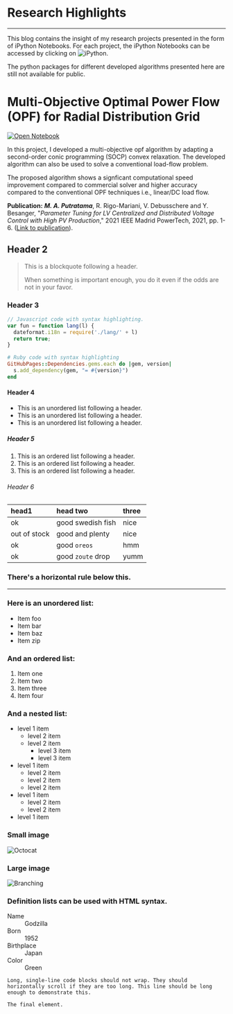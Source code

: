 # Research Highlights
---
This blog contains the insight of my research projects presented in the form of iPython Notebooks. For each project, the iPython Notebooks can be accessed by clicking on ![iPython](https://img.shields.io/badge/Jupyter-Notebook-orange).

The python packages for different developed algorithms presented here are still not available for public.


# Multi-Objective Optimal Power Flow (OPF) for Radial Distribution Grid

[![Open Notebook](https://img.shields.io/badge/Jupyter-Notebook-orange)](./another-page.html)

In this project, I developed a multi-objective opf algorithm by adapting a second-order conic programming (SOCP) convex relaxation. The developed algorithm can also be used to solve a conventional load-flow problem. 

The proposed algorithm shows a signficant computational speed improvement compared to commercial solver and higher accuracy compared to the conventional OPF techniques i.e., linear/DC load flow.

**Publication:** _**M. A. Putratama**_, R. Rigo-Mariani, V. Debusschere and Y. Besanger, "_Parameter Tuning for LV Centralized and Distributed Voltage Control with High PV Production_," 2021 IEEE Madrid PowerTech, 2021, pp. 1-6. ([Link to publication](https://doi.org/10.1109/PowerTech46648.2021.9494802)).

## Header 2

> This is a blockquote following a header.
>
> When something is important enough, you do it even if the odds are not in your favor.

### Header 3

```js
// Javascript code with syntax highlighting.
var fun = function lang(l) {
  dateformat.i18n = require('./lang/' + l)
  return true;
}
```

```ruby
# Ruby code with syntax highlighting
GitHubPages::Dependencies.gems.each do |gem, version|
  s.add_dependency(gem, "= #{version}")
end
```

#### Header 4

*   This is an unordered list following a header.
*   This is an unordered list following a header.
*   This is an unordered list following a header.

##### Header 5

1.  This is an ordered list following a header.
2.  This is an ordered list following a header.
3.  This is an ordered list following a header.

###### Header 6

| head1        | head two          | three |
|:-------------|:------------------|:------|
| ok           | good swedish fish | nice  |
| out of stock | good and plenty   | nice  |
| ok           | good `oreos`      | hmm   |
| ok           | good `zoute` drop | yumm  |

### There's a horizontal rule below this.

* * *

### Here is an unordered list:

*   Item foo
*   Item bar
*   Item baz
*   Item zip

### And an ordered list:

1.  Item one
1.  Item two
1.  Item three
1.  Item four

### And a nested list:

- level 1 item
  - level 2 item
  - level 2 item
    - level 3 item
    - level 3 item
- level 1 item
  - level 2 item
  - level 2 item
  - level 2 item
- level 1 item
  - level 2 item
  - level 2 item
- level 1 item

### Small image

![Octocat](https://github.githubassets.com/images/icons/emoji/octocat.png)

### Large image

![Branching](https://guides.github.com/activities/hello-world/branching.png)


### Definition lists can be used with HTML syntax.

<dl>
<dt>Name</dt>
<dd>Godzilla</dd>
<dt>Born</dt>
<dd>1952</dd>
<dt>Birthplace</dt>
<dd>Japan</dd>
<dt>Color</dt>
<dd>Green</dd>
</dl>

```
Long, single-line code blocks should not wrap. They should horizontally scroll if they are too long. This line should be long enough to demonstrate this.
```

```
The final element.
```

